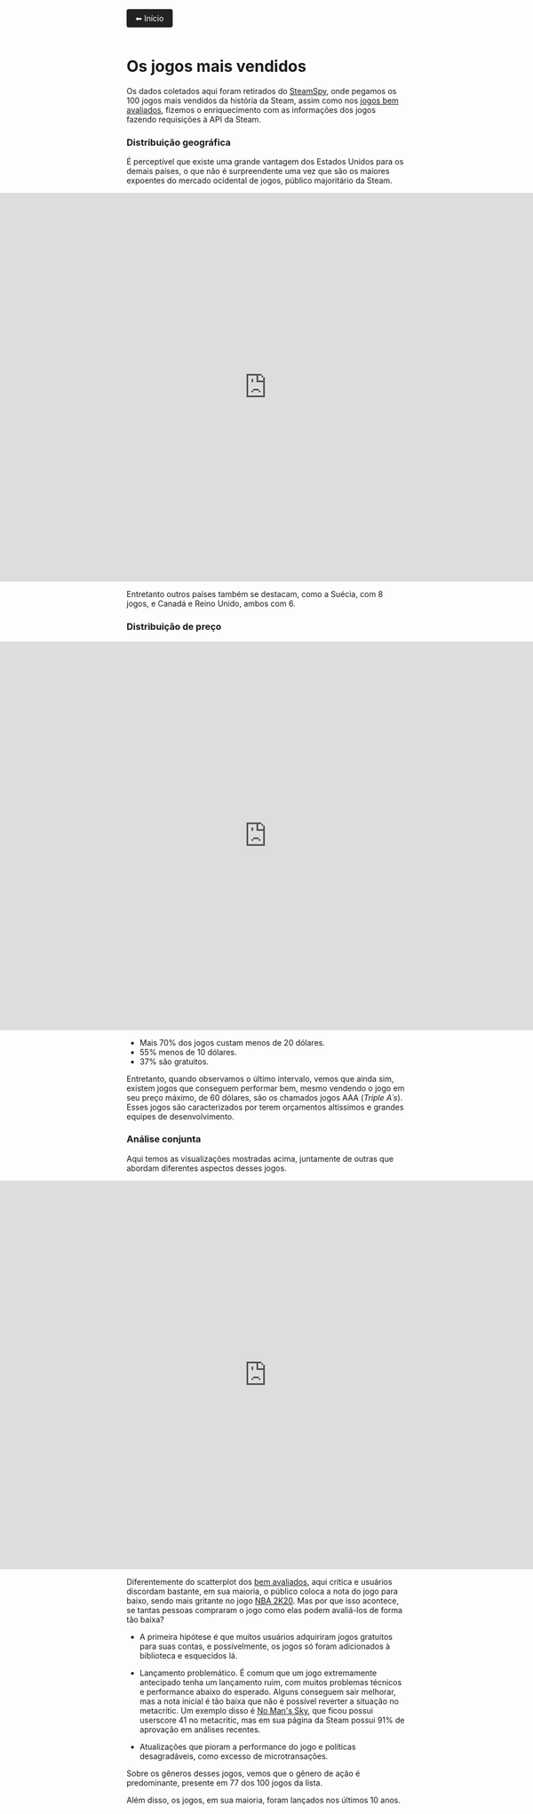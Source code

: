<a href="https://lucasaraga0.github.io/steamVisualization/" style="display:inline-block; padding:8px 16px; background:#222; color:white; text-decoration:none; border-radius:4px; margin-bottom:1em;">
  ⬅ Início
</a>

# Os jogos mais vendidos

Os dados coletados aqui foram retirados do [SteamSpy](https://steamspy.com/), onde pegamos os 100 jogos mais vendidos da história da Steam, assim como nos [jogos bem avaliados](https://lucasaraga0.github.io/steamVisualization/bemAvaliados), fizemos o enriquecimento com as informações dos jogos fazendo requisições à API da Steam.

### Distribuição geográfica

É perceptível que existe uma grande vantagem dos Estados Unidos para os demais países, o que não é surpreendente uma vez que são os maiores expoentes do mercado ocidental de jogos, público majoritário da Steam.

<div style="width: 100vw; margin-left: -50vw; left: 50%; position: relative; padding: 0; margin-top: 0; margin-bottom: 0;">
  <iframe
    src="https://observablehq.com/embed/341a0af66730c2da?cells=mapaMaisVendidos"
    style="width: 100vw; height: 700px; border: none; display: block; margin: 0; padding: 0;"
    scrolling="no"
    frameborder="0">
  </iframe>
</div>

Entretanto outros países também se destacam, como a Suécia, com 8 jogos, e Canadá e Reino Unido, ambos com 6.

### Distribuição de preço 

<div style="width: 100vw; margin-left: -50vw; left: 50%; position: relative; padding: 0; margin-top: 0; margin-bottom: 0;">
  <iframe
    src="https://observablehq.com/embed/341a0af66730c2da?cells=viewof+histMV"
    style="width: 100vw; height: 700px; border: none; display: block; margin: 0; padding: 0;"
    scrolling="no"
    frameborder="0">
  </iframe>
</div>

- Mais 70% dos jogos custam menos de 20 dólares.
- 55% menos de 10 dólares.
- 37% são gratuitos.

Entretanto, quando observamos o último intervalo, vemos que ainda sim, existem jogos que conseguem performar bem, mesmo vendendo o jogo em seu preço máximo, de 60 dólares, são os chamados jogos AAA (*Triple A´s*). Esses jogos são caracterizados por terem orçamentos altíssimos e grandes equipes de desenvolvimento.

### Análise conjunta

Aqui temos as visualizações mostradas acima, juntamente de outras que abordam diferentes aspectos desses jogos.

<div style="width: 100vw; margin-left: -50vw; left: 50%; position: relative; padding: 0; margin-top: 0; margin-bottom: 0;">
  <iframe
    src="https://observablehq.com/embed/341a0af66730c2da@1112?cells=mapaMaisVendidos%2Cviewof+dashboardMaisVend"
    style="width: 100vw; height: 700px; border: none; display: block; margin: 0; padding: 0;"
    scrolling="no"
    frameborder="0">
  </iframe>
</div>

Diferentemente do scatterplot dos [bem avaliados](https://lucasaraga0.github.io/steamVisualization/bemAvaliados/), aqui crítica e usuários discordam bastante, em sua maioria, o público coloca a nota do jogo para baixo, sendo mais gritante no jogo [NBA 2K20](https://store.steampowered.com/app/1089350/NBA_2K20/). Mas por que isso acontece, se tantas pessoas compraram o jogo como elas podem avaliá-los de forma tão baixa? 

- A primeira hipótese é que muitos usuários adquiriram jogos gratuitos para suas contas, e possivelmente, os jogos só foram adicionados à biblioteca e esquecidos lá.

- Lançamento problemático. É comum que um jogo extremamente antecipado tenha um lançamento ruim, com muitos problemas técnicos e performance abaixo do esperado. Alguns conseguem sair melhorar, mas a nota inicial é tão baixa que não é possível reverter a situação no metacritic. Um exemplo disso é [No Man's Sky](https://store.steampowered.com/app/275850/No_Mans_Sky/), que ficou possui userscore 41 no metacritic, mas em sua página da Steam possui 91% de aprovação em análises recentes.  

- Atualizações que pioram a performance do jogo e políticas desagradáveis, como excesso de microtransações.

Sobre os gêneros desses jogos, vemos que o gênero de ação é predominante, presente em 77 dos 100 jogos da lista. 

Além disso, os jogos, em sua maioria, foram lançados nos últimos 10 anos.